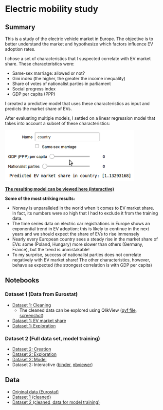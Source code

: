 # Electric mobility study

## Summary

This is a study of the electric vehicle market in Europe. The objective is to better understand the market and hypothesize which factors influence EV adoption rates. 

I chose a set of characteristics that I suspected correlate with EV market share. These characteristics were:
* Same-sex marriage: allowed or not?
* Gini index (the higher, the greater the income inequality)
* Share of votes of nationalist parties in parliament
* Social progress index
* GDP per capita (PPP)

I created a predictive model that uses these characteristics as input and predicts the market share of EVs.

After evaluating multiple models, I settled on a linear regression model that takes into account a subset of these characteristics:

![Regression model](img/regression_model.gif)

**[The resulting model can be viewed here (interactive)](https://hub.gke.mybinder.org/user/maxims94-electric-mobility-study-v69n7cby/notebooks/notebooks/dataset2-interactive.ipynb)**

**Some of the most striking results:**
* Norway is unparalleled in the world when it comes to EV market share. In fact, its numbers were so high that I had to exclude it from the training data.
* The time series data on electric car registrations in Europe shows an exponential trend in EV adoption; this is likely to continue in the next years and we should expect the share of EVs to rise immensely
* Nearly every European country sees a steady rise in the market share of EVs: some (Poland, Hungary) more slower than others (Germany, France), but the trend is unmistakable!
* To my surprise, success of nationalist parties does not correlate negatively with EV market share! The other characteristics, however, behave as expected (the strongest correlation is with GDP per capita)

## Notebooks

### Dataset 1 (Data from Eurostat)

* [Dataset 1: Cleaning](https://nbviewer.jupyter.org/github/maxims94/electric-mobility-study/blob/master/notebooks/dataset1-cleaning.ipynb)
    * The cleaned data can be explored using QlikView ([qvf file](https://github.com/maxims94/electric-mobility-study/blob/master/other/elec_mob_study.qvf), [screenshot](https://github.com/maxims94/electric-mobility-study/blob/master/img/elec_mob_study_qlikview.png))
* [Dataset 1: EV market share](https://nbviewer.jupyter.org/github/maxims94/electric-mobility-study/blob/master/notebooks/dataset1-1-market-share.ipynb)
* [Dataset 1: Exploration](https://nbviewer.jupyter.org/github/maxims94/electric-mobility-study/blob/master/notebooks/dataset1-exploration.ipynb)

### Dataset 2 (Full data set, model training)

* [Dataset 2: Creation](https://nbviewer.jupyter.org/github/maxims94/electric-mobility-study/blob/master/notebooks/dataset2-creation.ipynb)
* [Dataset 2: Exploration](https://nbviewer.jupyter.org/github/maxims94/electric-mobility-study/blob/master/notebooks/dataset2-exploration.ipynb)
* [Dataset 2: Model](https://nbviewer.jupyter.org/github/maxims94/electric-mobility-study/blob/master/notebooks/dataset2-model.ipynb)
* Dataset 2: Interactive ([binder](https://hub.gke.mybinder.org/user/maxims94-electric-mobility-study-v69n7cby/notebooks/notebooks/dataset2-interactive.ipynb), [nbviewer](https://nbviewer.jupyter.org/github/maxims94/electric-mobility-study/blob/master/notebooks/dataset2-interactive.ipynb))

## Data

* [Original data (Eurostat)](https://github.com/maxims94/electric-mobility-study/blob/master/data/road_eqr_carpda_1_Data.csv)
* [Dataset 1 (cleaned)](https://github.com/maxims94/electric-mobility-study/blob/master/data/road_eqr_carpda_cleaned.csv)
* [Dataset 2 (cleaned, data for model training)](https://github.com/maxims94/electric-mobility-study/blob/master/data/dataset2.csv)
